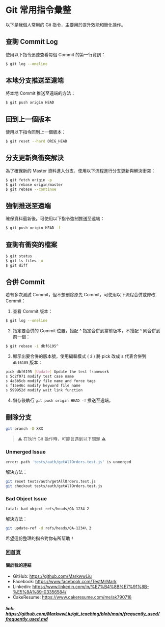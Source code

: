# Git 常用指令彙整

以下是我個人常用的 Git 指令，主要用於提升效能和簡化操作。

## 查詢 Commit Log

使用以下指令迅速查看每個 Commit 的第一行資訊：

```bash
$ git log --oneline
```

## 本地分支推送至遠端

將本地 Commit 推送至遠端的方法：

```bash
$ git push origin HEAD
```

## 回到上一個版本

使用以下指令回到上一個版本：

```bash
$ git reset --hard ORIG_HEAD
```

## 分支更新與衝突解決

為了確保新的 Master 資料進入分支，使用以下流程進行分支更新與解決衝突：

```bash
$ git fetch origin -p
$ git rebase origin/master
$ git rebase --continue
```

## 強制推送至遠端

確保資料最新後，可使用以下指令強制推送至遠端：

```bash
$ git push origin HEAD -f
```

## 查詢有衝突的檔案

```bash
$ git status
$ git ls-files -u
$ git diff
```

## 合併 Commit

若有多次測試 Commit，但不想刪除原先 Commit，可使用以下流程合併或修改 Commit：

1. 查看 Commit 版本：

```bash
$ git log --oneline
```

2. 指定要合併的 Commit 位置，搭配 ^ 指定合併到當前版本，不搭配 ^ 則合併到前一個：

```bash
$ git rebase -i dbf6195^
```

3. 顯示出要合併的版本號，使用編輯模式 ( :i ) 將 pick 改成 s 代表合併到 `dbf6185` 版本：

```bash
pick dbf6195 [Update] Update the test framework
s 5c2f971 modify test case name
s 4a5b5cb modify file name and force tags
s f15e46c modify keyword file name
s 599952d modify wait link function
```

4. 儲存後執行 `git push origin HEAD -f` 推送至遠端。

## 刪除分支

```bash
git branch -D XXX
```

> ⚠️ 在執行 Git 操作時，可能會遇到以下問題 ⚠️

### Unmerged Issue

```bash
error: path 'tests/auth/getAllOrders.test.js' is unmerged
```

解決方法：

```bash
git reset tests/auth/getAllOrders.test.js
git checkout tests/auth/getAllOrders.test.js
```

### Bad Object Issue

```bash
fatal: bad object refs/heads/QA-1234 2
```

解決方法：

```bash
git update-ref -d refs/heads/QA-1234\ 2
```

希望這份整理的指令對你有所幫助！

### [回首頁](../README.md)

#### 關於我的連結
- GitHub: https://github.com/MarkwwLiu
- Facebook: https://www.facebook.com/TestMrMark
- Linkedin: https://www.linkedin.com/in/%E7%B4%8B%E7%91%8B-%E5%8A%89-03356584/
- CakeResume: https://www.cakeresume.com/me/ak790718

##### link: https://github.com/MarkwwLiu/git_teaching/blob/main/frequently_used/frequently_used.md
